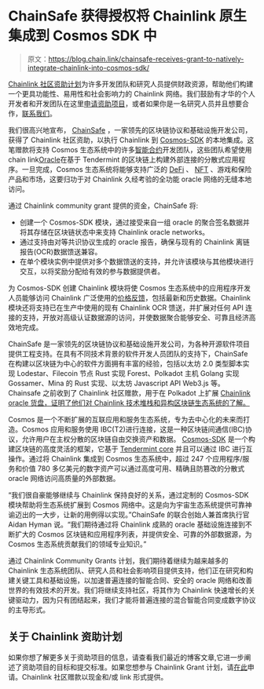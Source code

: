# ChainSafe 获得授权将 Chainlink 原生集成到 Cosmos SDK 中

> 原文：<https://blog.chain.link/chainsafe-receives-grant-to-natively-integrate-chainlink-into-cosmos-sdk/>

[Chainlink 社区资助计划](https://blog.chain.link/introducing-the-chainlink-community-grant-program/)为许多开发团队和研究人员提供财政资源，帮助他们构建一个更具功能性、易用性和社会影响力的 Chainlink 网络。我们鼓励有才华的个人开发者和开发团队在这里[申请资助项目](https://chainlinkgrants.typeform.com/to/efEbsq)，或者如果你是一名研究人员并且想要合作，[联系我们](/cdn-cgi/l/email-protection#53213620363221303b13303b323a3d3f3a3d383f3231207d303c3e)。

我们很高兴地宣布， [ChainSafe](https://chainsafe.io/) ，一家领先的区块链协议和基础设施开发公司，获得了 Chainlink 社区资助，以执行 Chainlink 到 [Cosmos-SDK](https://cosmos.network/) 的本地集成。这笔赠款将支持 Cosmos 生态系统中的许多[智能合约](https://chain.link/education/smart-contracts)开发团队，这些团队希望使用 chain link[Oracle](https://chain.link/education/blockchain-oracles)在基于 Tendermint 的区块链上构建外部连接的分散式应用程序。一旦完成，Cosmos 生态系统将能够支持广泛的 [DeFi](https://chain.link/education/defi) 、 [NFT](https://chain.link/education/nfts) 、游戏和保险产品和市场，这要归功于对 Chainlink 久经考验的全功能 oracle 网络的无缝本地访问。

通过 Chainlink community grant 提供的资金，ChainSafe 将:

*   创建一个 Cosmos-SDK 模块，通过接受来自一组 oracle 的聚合签名数据并将其存储在区块链状态中来支持 Chainlink oracle networks。
*   通过支持由对等共识协议生成的 oracle 报告，确保与现有的 Chainlink 离链报告(OCR)数据馈送兼容。
*   在单个模块实例中提供对多个数据馈送的支持，并允许该模块与其他模块进行交互，以将奖励分配给有效的参与数据提供者。

为 Cosmos-SDK 创建 Chainlink 模块将使 Cosmos 生态系统中的应用程序开发人员能够访问 Chainlink 广泛使用的[价格反馈](https://data.chain.link/)，包括最新和历史数据。Chainlink 模块还将支持已在生产中使用的现有 Chainlink OCR 馈送，并扩展对任何 API 连接的支持，开放对高级认证数据源的访问，并使数据聚合能够安全、可靠且经济高效地完成。

ChainSafe 是一家领先的区块链协议和基础设施开发公司，为各种开源软件项目提供工程支持。在具有不同技术背景的软件开发人员团队的支持下，ChainSafe 在构建以区块链为中心的软件方面拥有丰富的经验，包括以太坊 2.0 类型脚本实现 Lodestar、Filecoin 节点 Rust 实现 Forest、Polkadot 主机 Golang 实现 Gossamer、Mina 的 Rust 实现、以太坊 Javascript API Web3.js 等。Chainsafe 之前收到了 Chainlink 社区赠款，用于在 Polkadot 上扩展 [Chainlink oracle 货盘，证明了他们对 Chainlink 技术堆栈和异构区块链生态系统的了解。](https://blog.chain.link/chainsafe-receives-a-community-grant-to-expand-the-chainlink-oracle-pallet-on-polkadot/)

Cosmos 是一个不断扩展的互联应用和服务生态系统，专为去中心化的未来而打造。Cosmos 应用和服务使用 IBC(T2)进行连接，这是一种区块链间通信(IBC)协议，允许用户在主权分散的区块链自由交换资产和数据。 [Cosmos-SDK](https://docs.cosmos.network/v0.42/intro/overview.html) 是一个构建区块链的高度灵活的框架，它基于 [Tendermint core](https://docs.tendermint.com/) 并且可以通过 IBC 进行互操作。通过将 Chainlink 集成到 Cosmos 生态系统中，超过 247 个应用程序/服务和价值 780 多亿美元的数字资产可以通过高度可用、精确且防篡改的分散式 oracle 网络访问高质量的外部数据。

“我们很自豪能够继续与 Chainlink 保持良好的关系，通过定制的 Cosmos-SDK 模块帮助将生态系统扩展到 Cosmos 网络中。这是向为宇宙生态系统提供可靠神谕迈出的一大步，让新的用例得以实现。”ChainSafe 的联合创始人兼首席执行官 Aidan Hyman 说。“我们期待通过将 Chainlink 成熟的 oracle 基础设施连接到不断扩大的 Cosmos 区块链和应用程序列表，并提供安全、可靠的外部数据源，为 Cosmos 生态系统贡献我们的领域专业知识。”

通过 Chainlink Community Grants 计划，我们期待着继续为越来越多的 Chainlink 生态系统团队、研究人员和社会影响项目提供支持，他们正在研究和构建关键工具和基础设施，以加速普遍连接的智能合同、安全的 oracle 网络和改善世界的有效技术的开发。我们将继续支持社区，将其作为 Chainlink 快速增长的关键驱动力，因为只有团结起来，我们才能将普遍连接的混合智能合同变成数字协议的主导形式。

## 关于 Chainlink 资助计划

如果你想了解更多关于资助项目的信息，请查看我们最近的博客文章,它进一步阐述了资助项目的目标和提交标准。如果您想参与 Chainlink Grant 计划，请[在此](https://chainlinkgrants.typeform.com/to/efEbsq)申请。Chainlink 社区赠款以现金和/或 link 形式提供。